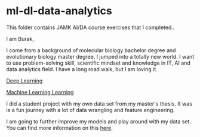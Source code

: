 # ml-dl-data-analytics
This folder contains JAMK AI/DA course exercises that I completed..

I am Burak,

I come from a background of molecular biology bachelor degree and evolutionary biology master degree. I jumped into a totally new world. I want to use problem-solving skill, scientific mindset and knowledge in IT, AI and data analytics field.  I have a long road walk, but I am loving it.  

[Deep Learning](https://github.com/BurakHaukka/ml-dl-data-analytics/tree/main/DeepLearning-Jamk/DeepLearning-assignments)

[Machine Learning Learning](https://github.com/BurakHaukka/ml-dl-data-analytics/tree/main/MachineLearning-Jamk/MachineLearning-assignments)

I did a student project with my own data set from my master's thesis. It was is a fun journey with a lot of data wrangling and feature engineering.  

I am going to further improve my models and play around with my data set.  
You can find more information on this [here](https://github.com/BurakHaukka/ml-dl-data-analytics/blob/main/DeepLearning-Jamk/DeepLearning-assignments/DeepLearning-Project_4/dl_project.ipynb).
